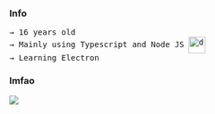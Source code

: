 
### Info
<pre>
→ 16 years old 
→ Mainly using Typescript and Node JS <img src="https://www.workinggears.com/images/services/js-ts.jpg" alt="drawing" align="center" width="30"/> 
→ Learning Electron
</pre>


### lmfao 
<img
  align="center"
  src="https://github-readme-stats.vercel.app/api/?username=renotify&theme=dracula"
/>
  
